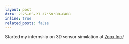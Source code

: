 ```yaml
---
layout: post
date: 2025-05-27 07:59:00-0400
inline: true
related_posts: false
---
```


Started my internship on 3D sensor simulation at [Zoox Inc.](https://zoox.com/)!
